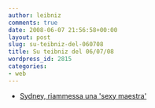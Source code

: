 ```yaml
---
author: leibniz
comments: true
date: 2008-06-07 21:56:58+00:00
layout: post
slug: su-teibniz-del-060708
title: Su teibniz del 06/07/08
wordpress_id: 2815
categories:
- web
---
```




  * [Sydney, riammessa una 'sexy maestra'](http://feeds.feedburner.com/~r/teibniz/~3/306936296/37537807)


